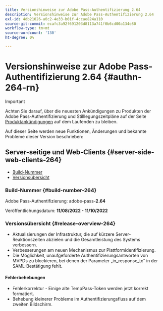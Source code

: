 ```yaml
---
title: Versionshinweise zur Adobe Pass-Authentifizierung 2.64
description: Versionshinweise zur Adobe Pass-Authentifizierung 2.64
exl-id: 4db21026-a0c2-4e33-b01f-4ccae824a110
source-git-commit: ecafc3a92f691203d8113a741f0b6cd00a134e80
workflow-type: tm+mt
source-wordcount: '130'
ht-degree: 0%

---
```


# Versionshinweise zur Adobe Pass-Authentifizierung 2.64 {#authn-264-rn}

>[!IMPORTANT]
>
> Achten Sie darauf, über die neuesten Ankündigungen zu Produkten der Adobe Pass-Authentifizierung und Stilllegungszeitpläne auf der Seite [Produktankündigungen](/help/authentication/product-announcements.md) auf dem Laufenden zu bleiben.

Auf dieser Seite werden neue Funktionen, Änderungen und bekannte Probleme dieser Version beschrieben:

## Server-seitige und Web-Clients {#server-side-web-clients-264}

* [Build-Nummer](#build-number-264)
* [Versionsübersicht](#release-overview-264)

### Build-Nummer {#build-number-264}

Adobe Pass-Authentifizierung: adobe-pass-**2.64**

Veröffentlichungsdatum: **11/08/2022 - 11/10/2022**

### Versionsübersicht {#release-overview-264}

* Aktualisierungen der Infrastruktur, die auf kürzere Server-Reaktionszeiten abzielen und die Gesamtleistung des Systems verbessern.
* Verbesserungen am neuen Mechanismus zur Plattformidentifizierung.
* Die Möglichkeit, unaufgeforderte Authentifizierungsantworten von MVPDs zu blockieren, bei denen der Parameter „in_response_to“ in der SAML-Bestätigung fehlt.

#### Fehlerbehebungen

* Fehlerkorrektur - Einige alte TempPass-Token werden jetzt korrekt formatiert.
* Behebung kleinerer Probleme im Authentifizierungsfluss auf dem zweiten Bildschirm.
